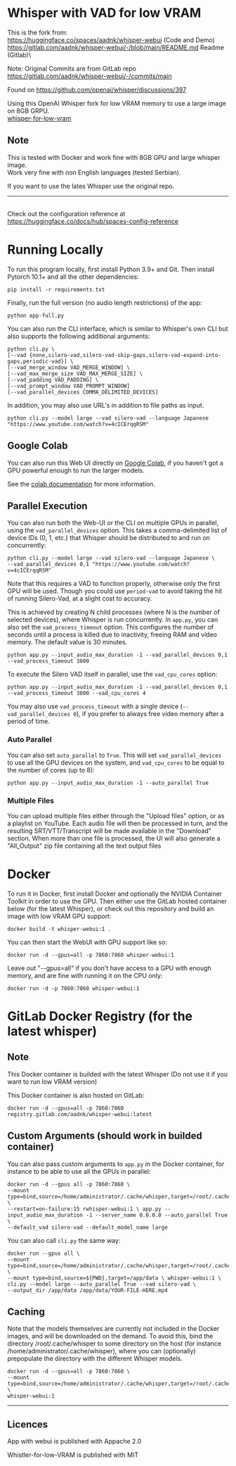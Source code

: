 # Whisper with VAD for low VRAM

This is the fork from:\
https://huggingface.co/spaces/aadnk/whisper-webui (Code and Demo)\
https://gitlab.com/aadnk/whisper-webui/-/blob/main/README.md Readme (Gitlab)\

Note: Original Commits are from GitLab repo https://gitlab.com/aadnk/whisper-webui/-/commits/main

Found on https://github.com/openai/whisper/discussions/397

Using this OpenAI Whisper fork for low VRAM memory to use a large image on 8GB GRPU.\
[whisper-for-low-vram](https://github.com/ProjectEGU/whisper-for-low-vram/tree/main/whisper) 

## Note
This is tested with Docker and work fine with 8GB GPU and large whisper image.\
Work very fine with non English languages (tested Serbian).

If you want to use the lates Whisper use the original repo.

---
\
Check out the configuration reference at https://huggingface.co/docs/hub/spaces-config-reference

# Running Locally

To run this program locally, first install Python 3.9+ and Git. Then install Pytorch 10.1+ and all the other dependencies:
```
pip install -r requirements.txt
```

Finally, run the full version (no audio length restrictions) of the app:
```
python app-full.py
```

You can also run the CLI interface, which is similar to Whisper's own CLI but also supports the following additional arguments:
```
python cli.py \
[--vad {none,silero-vad,silero-vad-skip-gaps,silero-vad-expand-into-gaps,periodic-vad}] \
[--vad_merge_window VAD_MERGE_WINDOW] \
[--vad_max_merge_size VAD_MAX_MERGE_SIZE] \
[--vad_padding VAD_PADDING] \
[--vad_prompt_window VAD_PROMPT_WINDOW]
[--vad_parallel_devices COMMA_DELIMITED_DEVICES]
```
In addition, you may also use URL's in addition to file paths as input.
```
python cli.py --model large --vad silero-vad --language Japanese "https://www.youtube.com/watch?v=4cICErqqRSM"
```

## Google Colab

You can also run this Web UI directly on [Google Colab](https://colab.research.google.com/drive/1qeTSvi7Bt_5RMm88ipW4fkcsMOKlDDss?usp=sharing), if you haven't got a GPU powerful enough to run the larger models.

See the [colab documentation](docs/colab.md) for more information.

## Parallel Execution

You can also run both the Web-UI or the CLI on multiple GPUs in parallel, using the `vad_parallel_devices` option. This takes a comma-delimited list of 
device IDs (0, 1, etc.) that Whisper should be distributed to and run on concurrently:
```
python cli.py --model large --vad silero-vad --language Japanese \
--vad_parallel_devices 0,1 "https://www.youtube.com/watch?v=4cICErqqRSM"
```

Note that this requires a VAD to function properly, otherwise only the first GPU will be used. Though you could use `period-vad` to avoid taking the hit
of running Silero-Vad, at a slight cost to accuracy.

This is achieved by creating N child processes (where N is the number of selected devices), where Whisper is run concurrently. In `app.py`, you can also 
set the `vad_process_timeout` option. This configures the number of seconds until a process is killed due to inactivity, freeing RAM and video memory. 
The default value is 30 minutes.

```
python app.py --input_audio_max_duration -1 --vad_parallel_devices 0,1 --vad_process_timeout 3600
```

To execute the Silero VAD itself in parallel, use the `vad_cpu_cores` option:
```
python app.py --input_audio_max_duration -1 --vad_parallel_devices 0,1 --vad_process_timeout 3600 --vad_cpu_cores 4
```

You may also use `vad_process_timeout` with a single device (`--vad_parallel_devices 0`), if you prefer to always free video memory after a period of time.

### Auto Parallel

You can also set `auto_parallel` to `True`. This will set `vad_parallel_devices` to use all the GPU devices on the system, and `vad_cpu_cores` to be equal to the number of
cores (up to 8):
```
python app.py --input_audio_max_duration -1 --auto_parallel True
```

### Multiple Files

You can upload multiple files either through the "Upload files" option, or as a playlist on YouTube. 
Each audio file will then be processed in turn, and the resulting SRT/VTT/Transcript will be made available in the "Download" section. 
When more than one file is processed, the UI will also generate a "All_Output" zip file containing all the text output files


# Docker

To run it in Docker, first install Docker and optionally the NVIDIA Container Toolkit in order to use the GPU. 
Then either use the GitLab hosted container below (for the latest Whisper), or check out this repository and build an image with low VRAM GPU support:
```
docker build -t whisper-webui:1 .
```

You can then start the WebUI with GPU support like so:
```
docker run -d --gpus=all -p 7860:7860 whisper-webui:1
```

Leave out "--gpus=all" if you don't have access to a GPU with enough memory, and are fine with running it on the CPU only:
```
docker run -d -p 7860:7860 whisper-webui:1
```

# GitLab Docker Registry (for the latest whisper)

## Note

This Docker container is builded with the latest Whisper (Do not use it if you want to run low VRAM version)

This Docker container is also hosted on GitLab:

```
docker run -d --gpus=all -p 7860:7860 registry.gitlab.com/aadnk/whisper-webui:latest
```

## Custom Arguments (should work in builded container)

You can also pass custom arguments to `app.py` in the Docker container, for instance to be able to use all the GPUs in parallel:
```
docker run -d --gpus all -p 7860:7860 \
--mount type=bind,source=/home/administrator/.cache/whisper,target=/root/.cache/whisper \
--restart=on-failure:15 rwhisper-webui:1 \ app.py --input_audio_max_duration -1 --server_name 0.0.0.0 --auto_parallel True \
--default_vad silero-vad --default_model_name large
```

You can also call `cli.py` the same way:
```
docker run --gpus all \
--mount type=bind,source=/home/administrator/.cache/whisper,target=/root/.cache/whisper \
--mount type=bind,source=${PWD},target=/app/data \ whisper-webui:1 \
cli.py --model large --auto_parallel True --vad silero-vad \
--output_dir /app/data /app/data/YOUR-FILE-HERE.mp4
```

## Caching

Note that the models themselves are currently not included in the Docker images, and will be downloaded on the demand.
To avoid this, bind the directory /root/.cache/whisper to some directory on the host (for instance /home/administrator/.cache/whisper), where you can (optionally) 
prepopulate the directory with the different Whisper models. 
```
docker run -d --gpus=all -p 7860:7860 \
--mount type=bind,source=/home/administrator/.cache/whisper,target=/root/.cache/whisper \
whisper-webui:1
```
---
## Licences

App with webui is published with Appache 2.0

Whistler-for-low-VRAM is published with MIT
